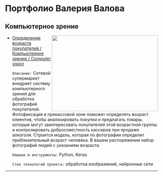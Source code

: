 # Портфолио Валерия Валова
## Компьютерное зрение
<img src='https://krasgmu.net/_nw/14/s61307193.jpg' align='right' width="350" height="250">

- [Определение возраста покупателей / Компьютерное зрение / Computer vision](https://github.com/valov-vo/portfolio-projects/tree/main/5-computer-vision/photos-age) 

  `Описание:` Сетевой супермаркет внедряет систему компьютерного зрения для обработки фотографий покупателей. Фотофиксация в прикассовой зоне поможет определять возраст клиентов, чтобы анализировать покупки и предлагать товары, которые могут заинтересовать покупателей этой возрастной группы и контролировать добросовестность кассиров при продаже алкоголя. Строится модель, которая по фотографии определит приблизительный возраст человека. В вашем распоряжении набор фотографий людей с указанием возраста.

  `Навыки и инструменты:` Python, Keras

  `Стек технологий проекта:` обработка изображений, нейронные сети
***